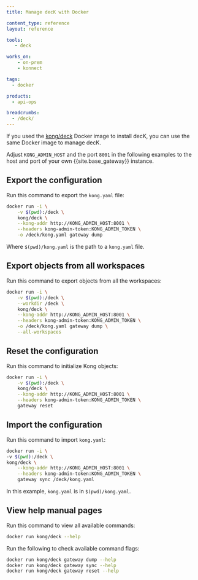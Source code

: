 ```yaml
---
title: Manage decK with Docker

content_type: reference
layout: reference

tools:
   - deck

works_on:
    - on-prem
    - konnect

tags:
  - docker

products:
  - api-ops

breadcrumbs:
  - /deck/
---
```


If you used the [kong/deck](https://hub.docker.com/r/kong/deck) Docker image to 
install decK, you can use the same Docker image to manage decK.  

Adjust `KONG_ADMIN_HOST` and the port `8001` in the following examples to the 
host and port of your own {{site.base_gateway}} instance.

## Export the configuration
Run this command to export the `kong.yaml` file:

```bash
docker run -i \
    -v $(pwd):/deck \
    kong/deck \
    --kong-addr http://KONG_ADMIN_HOST:8001 \
    --headers kong-admin-token:KONG_ADMIN_TOKEN \
    -o /deck/kong.yaml gateway dump
```
Where `$(pwd)/kong.yaml` is the path to a `kong.yaml` file.

## Export objects from all workspaces
Run this command to export objects from all the workspaces:

```bash
docker run -i \
    -v $(pwd):/deck \
    --workdir /deck \
    kong/deck \
    --kong-addr http://KONG_ADMIN_HOST:8001 \
    --headers kong-admin-token:KONG_ADMIN_TOKEN \
    -o /deck/kong.yaml gateway dump \
    --all-workspaces
```

## Reset the configuration
Run this command to initialize Kong objects:

```bash
docker run -i \
    -v $(pwd):/deck \
    kong/deck \
    --kong-addr http://KONG_ADMIN_HOST:8001 \
    --headers kong-admin-token:KONG_ADMIN_TOKEN \
    gateway reset
```

## Import the configuration
Run this command to import `kong.yaml`:

```bash
docker run -i \
-v $(pwd):/deck \
kong/deck \
    --kong-addr http://KONG_ADMIN_HOST:8001 \
    --headers kong-admin-token:KONG_ADMIN_TOKEN \
    gateway sync /deck/kong.yaml
```
In this example, `kong.yaml` is in `$(pwd)/kong.yaml`.

## View help manual pages
Run this command to view all available commands:

```bash
docker run kong/deck --help
```

Run the following to check available command flags:

```bash
docker run kong/deck gateway dump --help
docker run kong/deck gateway sync --help
docker run kong/deck gateway reset --help
```
